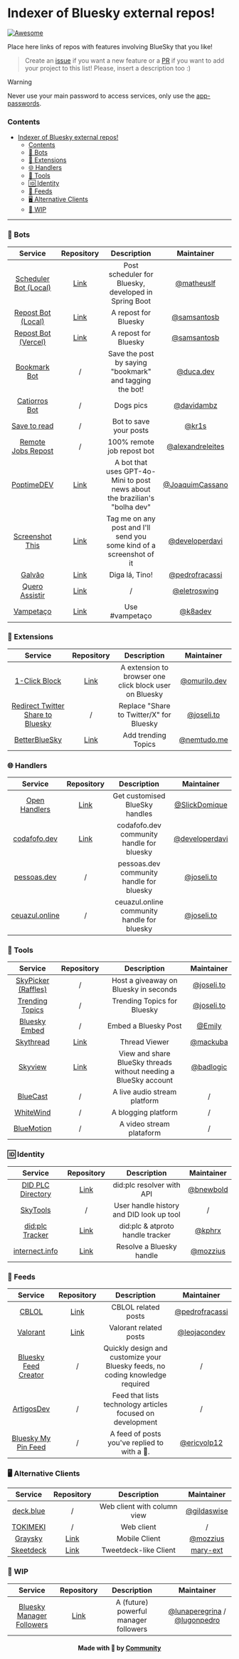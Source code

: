 # Indexer of Bluesky external repos!
[![Awesome](https://cdn.rawgit.com/sindresorhus/awesome/d7305f38d29fed78fa85652e3a63e154dd8e8829/media/badge.svg)](https://github.com/sindresorhus/awesome)

Place here links of repos with features involving BlueSky that you like!

> Create an [issue](https://github.com/lunaperegrina/awesome-bsky/issues/new/choose) if you want a new feature or a [PR](https://github.com/lunaperegrina/awesome-bsky/compare) if you want to add your project to this list! Please, insert a description too :)

> [!WARNING]
> Never use your main password to access services, only use the [app-passwords](https://bsky.app/settings/app-passwords).

### Contents

- [Indexer of Bluesky external repos!](#indexer-of-bluesky-external-repos)
    - [Contents](#contents)
    - [🤖 Bots](#-bots)
    - [🧩 Extensions](#-extensions)
    - [🌐 Handlers](#-handlers)
    - [🔧 Tools](#-tools)
    - [🆔 Identity](#-identity)
    - [📰 Feeds](#-feeds)
    - [🖥️ Alternative Clients](#-alternative-clients)
    - [🚧 WIP](#-wip)

---

### 🤖 Bots

| Service | Repository | Description | Maintainer|
|:----------:|:-------------:|:------:|:------:|
| [Scheduler Bot (Local)](https://github.com/matheuslf/spring.boot.scheduler.bluesky) |  [Link](https://github.com/matheuslf/spring.boot.scheduler.bluesky) | Post scheduler for Bluesky, developed in Spring Boot |  [@matheuslf](https://github.com/matheuslf)     |
| [Repost Bot (Local)](https://github.com/samsantosb/Local-Bluesky-Repost-Bot) |    [Link](https://github.com/samsantosb/Local-Bluesky-Repost-Bot)   | A repost for Bluesky | [@samsantosb](https://github.com/samsantosb) |
| [Repost Bot (Vercel)](https://github.com/samsantosb/Bluesky-Repost-Bot) | [Link](https://github.com/samsantosb/Bluesky-Repost-Bot) | A repost for Bluesky | [@samsantosb](https://github.com/samsantosb) |
| [Bookmark Bot](https://bsky.app/profile/did:plc:ugr4cq2txrfg4cdro2axjgie) | / |Save the post by saying "bookmark" and tagging the bot!|[@duca.dev](https://bsky.app/profile/did:plc:meo7jkjahpczfoo5kcs5ieeh)|
| [Catiorros Bot](https://bsky.app/profile/did:plc:uyxcilaeh56er653ip7bkpiv) | / | Dogs pics |[@davidambz](https://github.com/davidambz)|
| [Save to read](https://bsky.app/profile/savetoread.bsky.social) | / | Bot to save your posts | [@kr1s](https://github.com/Cristuker)      |
| [Remote Jobs Repost](https://bsky.app/profile/remotejobs.bsky.social) |  / | 100% remote job repost bot |[@alexandreleites](https://bsky.app/profile/did:plc:rpznpgbbs5dx6fmfqmdmy4l6)|
| [PoptimeDEV](https://github.com/JoaquimCassano/PoptimeDEV-2.0) |  [Link](https://github.com/JoaquimCassano/PoptimeDEV-2.0) | A bot that uses GPT-4o-Mini to post news about the brazilian's "bolha dev" |[@JoaquimCassano](https://github.com/JoaquimCassano)|
| [Screenshot This](https://bsky.app/profile/screenshotthis.dev) |  [Link](https://github.com/developerdavi/screenshot-this-bsky) | Tag me on any post and I'll send you some kind of a screenshot of it |[@developerdavi](https://github.com/developerdavi)|
| [Galvão](https://bsky.app/profile/galvaobot.fracas.si) | [Link](https://github.com/pedrofracassi/galvao-bluesky-bot) |Diga lá, Tino! |[@pedrofracassi](https://github.com/pedrofracassi) |
| [Quero Assistir](https://github.com/eletroswing/queroassistir) | [Link](https://github.com/eletroswing/queroassistir) | / |[@eletroswing](https://github.com/pedrofracassi) |
| [Vampetaço](https://bsky.app/profile/k8adev.pro) | [Link](https://github.com/k8adev/bluesky-vampetaco-bot) | Use #vampetaço | [@k8adev](https://github.com/k8adev/) |

### 🧩 Extensions

| Service | Repository | Description | Maintainer|
|:----------:|:-------------:|:------:|:------:|
|[1-Click Block](https://github.com/omurilo/bsky-one-click-block) | [Link](https://github.com/omurilo/bsky-one-click-block) | A extension to browser one click block user on Bluesky |[@omurilo.dev](https://bsky.app/profile/omurilo.dev)|
| [Redirect Twitter Share to Bluesky](https://share.notx.blue) | /  | Replace "Share to Twitter/X" for Bluesky |[@joseli.to](https://bsky.app/profile/joseli.to)|
| [BetterBlueSky](https://chromewebstore.google.com/detail/fhhemmnelinfackmepdnjandhfpojibp) | [Link](https://github.com/Nem-Tudo/betterbluesky_extension)  | Add trending Topics |[@nemtudo.me](https://bsky.app/profile/nemtudo.me)|


### 🌐 Handlers

| Service | Repository | Description | Maintainer|
|:----------:|:-------------:|:------:|:------:|
| [Open Handlers](https://handles.domi.zip/)|  [Link](https://github.com/SlickDomique/open-handles) | Get customised BlueSky handles |[@SlickDomique](https://github.com/SlickDomique)|
| [codafofo.dev](codafofo.dev) | [Link](https://github.com/developerdavi/codafofo.dev) | codafofo.dev community handle for bluesky |[@developerdavi](https://github.com/developerdavi)|
| [pessoas.dev](https://pessoas.dev) | / |pessoas.dev community handle for bluesky |[@joseli.to](https://bsky.app/profile/joseli.to)|
| [ceuazul.online](https://ceuazul.online) | / |ceuazul.online community handle for bluesky |[@joseli.to](https://bsky.app/profile/joseli.to)|

### 🔧 Tools

| Service | Repository | Description | Maintainer|
|:----------:|:-------------:|:------:|:------:|
| [SkyPicker (Raffles)](https://skypicker.site) |  / | Host a giveaway on Bluesky in seconds |[@joseli.to](https://bsky.app/profile/joseli.to)|
| [Trending Topics](https://trending.notx.blue) | / |Trending Topics for Bluesky |[@joseli.to](https://bsky.app/profile/joseli.to)|
| [Bluesky Embed](https://embed.bsky.app/)| / | Embed a Bluesky Post |[@Emily](https://bsky.app/profile/did:plc:vjug55kidv6sye7ykr5faxxn)|
| [Skythread](https://blue.mackuba.eu/skythread/)| [Link](https://github.com/mackuba/skythread)| Thread Viewer |[@mackuba](https://github.com/mackuba)|
| [Skyview](https://skyview.social/)| [Link](https://github.com/badlogic/skyview)| View and share BlueSky threads without needing a BlueSky account |[@badlogic](https://github.com/badlogic)|
| [BlueCast](https://www.bluecast.app/)| / | A live audio stream platform | / |
| [WhiteWind](https://whtwnd.com/)| / | A blogging platform | / |
| [BlueMotion](https://www.bluemotion.app/)| / | A video stream plataform | / |


### 🆔 Identity

| Service | Repository | Description | Maintainer|
|:----------:|:-------------:|:------:|:------:|
|[DID PLC Directory](https://web.plc.directory/) | [Link](https://github.com/did-method-plc/did-method-plc) | did:plc resolver with API |[@bnewbold](https://github.com/bnewbold) |
|[SkyTools](https://skytools.anon5r.com/) | / | User handle history and DID look up tool | / |
|[did:plc Tracker](https://plc-handle-tracker.kpherox.dev/) | [Link](https://github.com/kphrx/plc-handle-tracker) | did:plc & atproto handle tracker | [@kphrx](https://github.com/kphrx) |
|[internect.info](https://internect.info/) | [Link](https://github.com/mozzius/internect.info) | Resolve a Bluesky handle | [@mozzius](https://github.com/mozzius) |

### 📰 Feeds

| Service | Repository | Description | Maintainer|
|:----------:|:-------------:|:------:|:------:|
| [CBLOL](https://bsky.app/profile/pedrofracassi.dev/feed/cblol)|  [Link](https://github.com/pedrofracassi/bluesky-cblol-feed) | CBLOL related posts |[@pedrofracassi](https://github.com/pedrofracassi)|
| [Valorant](https://bsky.app/profile/leo.vlr.social/feed/valorant) |  [Link](https://github.com/leojacondev/valorant-bsky-feed) | Valorant related posts |[@leojacondev](https://github.com/leojacondev)|
| [Bluesky Feed Creator](https://blueskyfeedcreator.com/)| / | Quickly design and customize your Bluesky feeds, no coding knowledge required | / |
| [ArtigosDev](https://bsky.app/profile/marlonhenq.dev/feed/artigosdev)| / | Feed that lists technology articles focused on development | / |
| [Bluesky My Pin Feed](https://bsky.app/profile/did:plc:q6gjnaw2blty4crticxkmujt/feed/my-pins)| / | A feed of posts you've replied to with a 📌. | [@ericvolp12](https://github.com/ericvolp12)|

### 🖥️ Alternative Clients

| Service | Repository | Description | Maintainer|
|:----------:|:-------------:|:------:|:------:|
| [deck.blue](https://deck.blue/) |  / | Web client with column view | [@gildaswise](https://bsky.app/profile/gildaswise.com) |
| [TOKIMEKI](https://tokimekibluesky.vercel.app/) |  / | Web client | / |
| [Graysky](https://graysky.app/) | [Link](https://github.com/mozzius/graysky) | Mobile Client | [@mozzius](https://github.com/mozzius) |
| [Skeetdeck](https://skeetdeck.pages.dev/) | [Link](https://codeberg.org/mary-ext/skeetdeck) | Tweetdeck-like Client | [mary-ext](https://codeberg.org/mary-ext) |

### 🚧 WIP

| Service | Repository | Description | Maintainer|
|:----------:|:-------------:|:------:|:------:|
| [Bluesky Manager Followers](https://github.com/lunaperegrina/bluesky-followers) |  [Link](https://github.com/lunaperegrina/bluesky-followers) | A (future) powerful manager followers |[@lunaperegrina](https://github.com/lunaperegrina) / [@lugonpedro](https://github.com/lugonpedro)|

<h4 align="center">
    Made with 💜 by <a href="https://github.com/lunaperegrina/awesome-bsky/graphs/contributors" target="_blank">Community</a>
</h4>
